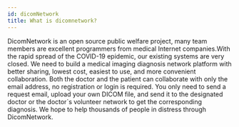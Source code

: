 ```yaml
---
id: dicomNetwork
title: What is dicomnetwork?
---
```


DicomNetwork is an open source public welfare project, many team members are excellent programmers from medical Internet companies.With the rapid spread of the COVID-19 epidemic, our existing systems are very closed. We need to build a medical imaging diagnosis network platform with better sharing, lowest cost, easiest to use, and more convenient collaboration. Both the doctor and the patient can collaborate with only the email address, no registration or login is required. You only need to send a request email, upload your own DICOM file, and send it to the designated doctor or the doctor`s volunteer network to get the corresponding diagnosis. We hope to help thousands of people in distress through DicomNetwork.

